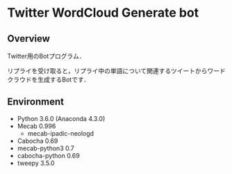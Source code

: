 # Twitter WordCloud Generate bot

## Overview  
Twitter用のBotプログラム．  

リプライを受け取ると，リプライ中の単語について関連するツイートからワードクラウドを生成するBotです．
 
## Environment  
* Python 3.6.0 (Anaconda 4.3.0)  
* Mecab 0.996
    * mecab-ipadic-neologd
* Cabocha 0.69
* mecab-python3 0.7
* cabocha-python 0.69
* tweepy 3.5.0
